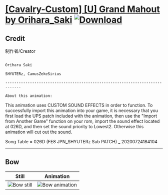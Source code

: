 # [\[Cavalry-Custom\] \[U\] Grand Mahout by Orihara_Saki](./) [![Download](https://img.shields.io/badge/Download--red?style=social&logo=github)](https://minhaskamal.github.io/DownGit/#/home?url=https://github.com/Klokinator/FE-Repo/tree/main/Battle%20Animations%2FMounted%20-%20Cavs%2C%20Paladins%2C%20Rangers%2F%5BCavalry-Custom%5D%20%5BU%5D%20Grand%20Mahout%20by%20Orihara_Saki%2F5.%20Bow)

## Credit

制作者/Creator

~~~~~~~~~~~~~~

Orihara Saki

SHYUTERz, CamusZekeSirius

-----------------------------------------------------------------------------

About this animation:

~~~~~~~~~~~~~~~~~~~~~~~

This animation uses CUSTOM SOUND EFFECTS in order to function. To successfully import this animation into your game, it is necessary that you first load the UPS patch included with the animation, then use the "Import from Another Game" function on your rom, import the sound effect located at 026D, and then set the sound priority to Lowest2. Otherwise this animation will cut out the sound.

Song Table = 026D (FE8 JPN_SHYUTERz Sub PATCH) _ 20200724184104

-----------------------------------------------------------------------------

## Bow

| Still | Animation |
| :---: | :-------: |
| ![Bow still](./Bow_000.png) | ![Bow animation](./Bow.gif) |
